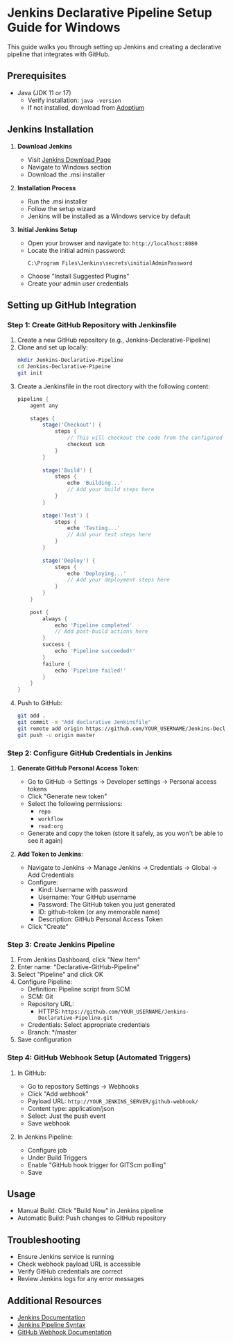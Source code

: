# Jenkins Declarative Pipeline Setup Guide for Windows

This guide walks you through setting up Jenkins and creating a declarative pipeline that integrates with GitHub.

## Prerequisites

- Java (JDK 11 or 17)
  - Verify installation: `java -version`
  - If not installed, download from [Adoptium](https://adoptium.net/)

## Jenkins Installation

1. **Download Jenkins**
   - Visit [Jenkins Download Page](https://www.jenkins.io/download/)
   - Navigate to Windows section
   - Download the .msi installer

2. **Installation Process**
   - Run the .msi installer
   - Follow the setup wizard
   - Jenkins will be installed as a Windows service by default

3. **Initial Jenkins Setup**
   - Open your browser and navigate to: `http://localhost:8080`
   - Locate the initial admin password:
     ```
     C:\Program Files\Jenkins\secrets\initialAdminPassword
     ```
   - Choose "Install Suggested Plugins"
   - Create your admin user credentials

## Setting up GitHub Integration

### Step 1: Create GitHub Repository with Jenkinsfile

1. Create a new GitHub repository (e.g., Jenkins-Declarative-Pipeline)
2. Clone and set up locally:
   ```bash
   mkdir Jenkins-Declarative-Pipeline
   cd Jenkins-Declarative-Pipeine
   git init
   ```
3. Create a Jenkinsfile in the root directory with the following content:
   ```groovy
   pipeline {
       agent any
       
       stages {
           stage('Checkout') {
               steps {
                   // This will checkout the code from the configured SCM
                   checkout scm
               }
           }
           
           stage('Build') {
               steps {
                   echo 'Building...'
                   // Add your build steps here
               }
           }
           
           stage('Test') {
               steps {
                   echo 'Testing...'
                   // Add your test steps here
               }
           }
           
           stage('Deploy') {
               steps {
                   echo 'Deploying...'
                   // Add your deployment steps here
               }
           }
       }
       
       post {
           always {
               echo 'Pipeline completed'
               // Add post-build actions here
           }
           success {
               echo 'Pipeline succeeded!'
           }
           failure {
               echo 'Pipeline failed!'
           }
       }
   }
   ```
4. Push to GitHub:
   ```bash
   git add .
   git commit -m "Add declarative Jenkinsfile"
   git remote add origin https://github.com/YOUR_USERNAME/Jenkins-Declarative-Pipeline.git
   git push -u origin master
   ```

### Step 2: Configure GitHub Credentials in Jenkins

1. **Generate GitHub Personal Access Token**:
   - Go to GitHub → Settings → Developer settings → Personal access tokens
   - Click "Generate new token"
   - Select the following permissions:
     - `repo`
     - `workflow`
     - `read:org`
   - Generate and copy the token (store it safely, as you won't be able to see it again)

2. **Add Token to Jenkins**:
   - Navigate to Jenkins → Manage Jenkins → Credentials → Global → Add Credentials
   - Configure:
     - Kind: Username with password
     - Username: Your GitHub username
     - Password: The GitHub token you just generated
     - ID: github-token (or any memorable name)
     - Description: GitHub Personal Access Token
   - Click "Create"

### Step 3: Create Jenkins Pipeline

1. From Jenkins Dashboard, click "New Item"
2. Enter name: "Declarative-GitHub-Pipeline"
3. Select "Pipeline" and click OK
4. Configure Pipeline:
   - Definition: Pipeline script from SCM
   - SCM: Git
   - Repository URL: 
     - HTTPS: `https://github.com/YOUR_USERNAME/Jenkins-Declarative-Pipeline.git`
   - Credentials: Select appropriate credentials
   - Branch: */master
5. Save configuration

### Step 4: GitHub Webhook Setup (Automated Triggers)

1. In GitHub:
   - Go to repository Settings → Webhooks
   - Click "Add webhook"
   - Payload URL: `http://YOUR_JENKINS_SERVER/github-webhook/`
   - Content type: application/json
   - Select: Just the push event
   - Save webhook

2. In Jenkins Pipeline:
   - Configure job
   - Under Build Triggers
   - Enable "GitHub hook trigger for GITScm polling"
   - Save

## Usage

- Manual Build: Click "Build Now" in Jenkins pipeline
- Automatic Build: Push changes to GitHub repository

## Troubleshooting

- Ensure Jenkins service is running
- Check webhook payload URL is accessible
- Verify GitHub credentials are correct
- Review Jenkins logs for any error messages

## Additional Resources

- [Jenkins Documentation](https://www.jenkins.io/doc/)
- [Jenkins Pipeline Syntax](https://www.jenkins.io/doc/book/pipeline/syntax/)
- [GitHub Webhook Documentation](https://docs.github.com/en/webhooks) 